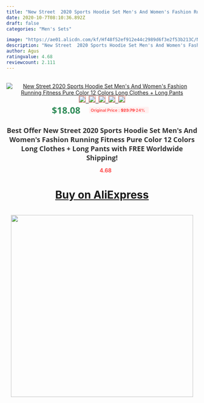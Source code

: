 ```yaml
---
title: "New Street  2020 Sports Hoodie Set Men's And Women's Fashion Running Fitness Pure Color 12 Colors Long Clothes + Long Pants"
date: 2020-10-7T08:10:36.892Z
draft: false
categories: "Men's Sets"

image: "https://ae01.alicdn.com/kf/Hf48f52ef912e44c2989d6f3e2f53b213C/New-Street-2020-Sports-Hoodie-Set-Men-s-And-Women-s-Fashion-Running-Fitness-Pure-Color.jpg"
description: "New Street  2020 Sports Hoodie Set Men's And Women's Fashion Running Fitness Pure Color 12 Colors Long Clothes + Long Pants"
author: Agus
ratingvalue: 4.68
reviewcount: 2.111
---
```

<br>
<div style="text-align: center;">
<a href="https://s.click.aliexpress.com/e/_A0wupr" target="_blank" rel="nofollow noopener noreferrer"><img alt="New Street  2020 Sports Hoodie Set Men's And Women's Fashion Running Fitness Pure Color 12 Colors Long Clothes + Long Pants" class="magnifier-image" src="https://ae01.alicdn.com/kf/Hf48f52ef912e44c2989d6f3e2f53b213C/New-Street-2020-Sports-Hoodie-Set-Men-s-And-Women-s-Fashion-Running-Fitness-Pure-Color.jpg_640x640.jpg">
<br>
<img style="border:1px solid salmon" src="https://ae01.alicdn.com/kf/Hf48f52ef912e44c2989d6f3e2f53b213C/New-Street-2020-Sports-Hoodie-Set-Men-s-And-Women-s-Fashion-Running-Fitness-Pure-Color.jpg_120x120.jpg">&nbsp;&nbsp;<img style="border:1px solid salmon" src="https://ae01.alicdn.com/kf/He6a5bedfee7c4d6ca541c1c3b23dc1b6p/New-Street-2020-Sports-Hoodie-Set-Men-s-And-Women-s-Fashion-Running-Fitness-Pure-Color.jpg_120x120.jpg">&nbsp;&nbsp;<img style="border:1px solid salmon" src="https://ae01.alicdn.com/kf/H2d4bd52959184eafb57b32b41f368ba5h/New-Street-2020-Sports-Hoodie-Set-Men-s-And-Women-s-Fashion-Running-Fitness-Pure-Color.jpg_120x120.jpg">&nbsp;&nbsp;<img style="border:1px solid salmon" src="https://ae01.alicdn.com/kf/Ha6bc37cbf8be4e62ba551748ccb4f19fc/New-Street-2020-Sports-Hoodie-Set-Men-s-And-Women-s-Fashion-Running-Fitness-Pure-Color.jpg_120x120.jpg">&nbsp;&nbsp;<img style="border:1px solid salmon" src="https://ae01.alicdn.com/kf/Haf5070922e05460ea045ef01922aa052a/New-Street-2020-Sports-Hoodie-Set-Men-s-And-Women-s-Fashion-Running-Fitness-Pure-Color.jpg_120x120.jpg"></a></div><br0>
<div style="text-align: center;"><span style="background-color: white; border: 0px; box-sizing: border-box; color: seagreen; display: inline-block; font-family: &quot;open sans&quot; , &quot;arial&quot; , &quot;helvetica&quot; , sans-serif , &quot;heiti&quot;; font-size: 24px; font-stretch: inherit; font-weight: 700; line-height: inherit; margin: 0px 10px 0px 0px; padding: 0px; vertical-align: middle;">$18.08 </span>
<span style="background: rgb(255 , 241 , 241); border-radius: 3px; border: 0px; box-sizing: border-box; color: #ff4747; display: inline-block; font-family: inherit; font-size: 12px; font-stretch: inherit; font-style: inherit; font-variant: inherit; font-weight: 600; line-height: inherit; margin: 0px; padding: 2px 5px; transform: scale(0.9); vertical-align: middle;">Original Price : <b style="text-decoration: line-through;">$23.79 </b> 24%&nbsp;&nbsp;</span></div>
<h1 style="color: #333333; display: inline-block; font-family: &quot;open sans&quot; , &quot;arial&quot; , &quot;helvetica&quot; , sans-serif , &quot;heiti&quot;; font-size: 18px; font-stretch: inherit; font-weight: 700; text-align: center;">Best Offer New Street  2020 Sports Hoodie Set Men's And Women's Fashion Running Fitness Pure Color 12 Colors Long Clothes + Long Pants with FREE Worldwide Shipping!</h1>
<div style="color: #ff4747; text-align: center;">
<img src="https://4.bp.blogspot.com/-M0ZcTcb-5uY/XleCXlxnR4I/AAAAAAAAAEc/OrjgMkXV1oMQFaCRZj5HQwOCBcu3w1FegCPcBGAYYCw/s1600/star.png" style="height: 15px;">&nbsp;<b>4.68</b></div>
<div class="button_cont" align="center"><a class="buynow_a" href="https://s.click.aliexpress.com/e/_A0wupr" target="_blank" rel="nofollow noopener noreferrer"><H1>Buy on AliExpress</H1></a></div><br>
<div class="separator" style="clear: both; text-align: center;">
<img src="https://lh3.googleusercontent.com/-pTy5HemUv9M/XlePHvY0dAI/AAAAAAAAAE4/0nX5iRUoIWY8eMW9Dpxeirr157OZliDIgCLcBGAsYHQ/s1600/badge.gif" width="480">
</div>
